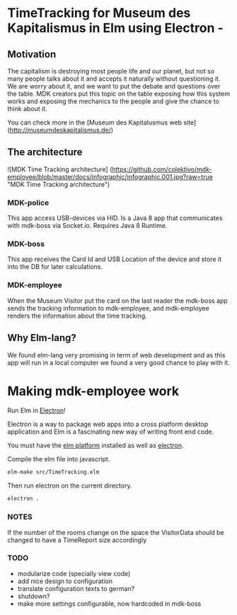 # TimeTracking for Museum des Kapitalismus in Elm using Electron -

## Motivation

The capitalism is destroying most people life and our planet, but
not so many people talks about it and accepts it naturally
without questioning it.
We are worry about it, and we want to put the debate and questions over
the table.
MDK creators put this topic on the table exposing how this system works and
exposing the mechanics to the people and give the chance to think about it.

You can check more in the [Museum des Kapitalusmus web site] (http://museumdeskapitalismus.de/)

## The architecture

![MDK Time Tracking architecture] (https://github.com/colektivo/mdk-employee/blob/master/docs/infographic/infographic.001.jpg?raw=true "MDK Time Tracking architecture")

### MDK-police

This app access USB-devices via HID. Is a Java 8 app that communicates
with mdk-boss via Socket.io. Requires Java 8 Runtime.

### MDK-boss

This app receives the Card Id and USB Location of the device and store it
into the DB for later calculations.

### MDK-employee

When the Museum Visitor put the card on the last reader the mdk-boss app sends
the tracking information to mdk-employee, and mdk-employee renders the
information about the time tracking.

## Why Elm-lang?
We found elm-lang very promising in term of web development and as this app
will run in a local computer we found a very good chance to play with it.

# Making mdk-employee work

Run Elm in [Electron](http://electron.atom.io/)!

Electron is a way to package web apps into a cross platform desktop application and Elm is a fascinating new way of writing front end code.  

You must have the [elm platform](http://elm-lang.org/install) installed as well as [electron](http://electron.atom.io/).


Compile the elm file into javascript.
```bash
elm-make src/TimeTracking.elm
```

Then run electron on the current directory.
```bash
electron .
```

### NOTES

If the number of the rooms change on the space the VisitorData should be changed to have a TimeReport size accordingly

### TODO
* modularize code (specially view code)
* add nice design to configuration
* translate configuration texts to german?
* shutdown?
* make more settings configurable, now hardcoded in mdk-boss
